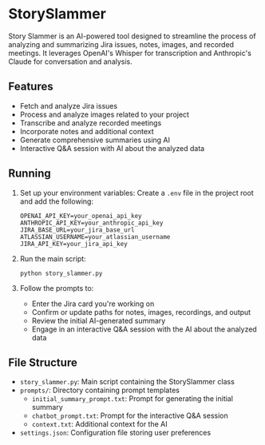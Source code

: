 # StorySlammer
Story Slammer is an AI-powered tool designed to streamline the process of analyzing and summarizing Jira issues, notes, images, and recorded meetings. It leverages OpenAI's Whisper for transcription and Anthropic's Claude for conversation and analysis.

## Features
- Fetch and analyze Jira issues
- Process and analyze images related to your project
- Transcribe and analyze recorded meetings
- Incorporate notes and additional context
- Generate comprehensive summaries using AI
- Interactive Q&A session with AI about the analyzed data

## Running

1. Set up your environment variables:
   Create a `.env` file in the project root and add the following:
   ```
   OPENAI_API_KEY=your_openai_api_key
   ANTHROPIC_API_KEY=your_anthropic_api_key
   JIRA_BASE_URL=your_jira_base_url
   ATLASSIAN_USERNAME=your_atlassian_username
   JIRA_API_KEY=your_jira_api_key
   ```
2. Run the main script:
   ```
   python story_slammer.py
   ```

2. Follow the prompts to:
   - Enter the Jira card you're working on
   - Confirm or update paths for notes, images, recordings, and output
   - Review the initial AI-generated summary
   - Engage in an interactive Q&A session with the AI about the analyzed data

## File Structure
- `story_slammer.py`: Main script containing the StorySlammer class
- `prompts/`: Directory containing prompt templates
  - `initial_summary_prompt.txt`: Prompt for generating the initial summary
  - `chatbot_prompt.txt`: Prompt for the interactive Q&A session
  - `context.txt`: Additional context for the AI
- `settings.json`: Configuration file storing user preferences
